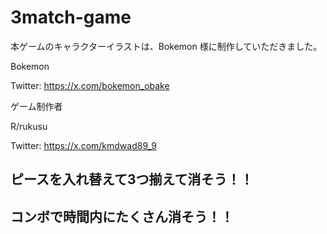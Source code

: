 # 3match-game
本ゲームのキャラクターイラストは、Bokemon 様に制作していただきました。

Bokemon

Twitter: https://x.com/bokemon_obake

ゲーム制作者

R/rukusu

Twitter: https://x.com/kmdwad89_9

## ピースを入れ替えて3つ揃えて消そう！！
## コンボで時間内にたくさん消そう！！